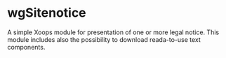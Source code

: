 # wgSitenotice
A simple Xoops module for presentation of one or more legal notice. This module includes also the possibility to download reada-to-use text components.
